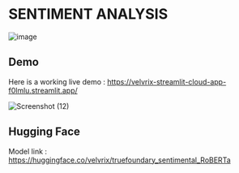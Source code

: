 # SENTIMENT ANALYSIS


![image](https://github.com/VELVRIX/STREAMLIT_CLOUD/assets/86217421/82dbf12e-7380-4471-bae8-5fcde9767483)



## Demo
Here is a working live demo :  https://velvrix-streamlit-cloud-app-f0lmlu.streamlit.app/


![Screenshot (12)](https://user-images.githubusercontent.com/86217421/209876126-8f15b9b5-6160-4e10-baf7-757b2d4d4954.png)


## Hugging Face 
Model link : https://huggingface.co/velvrix/truefoundary_sentimental_RoBERTa





